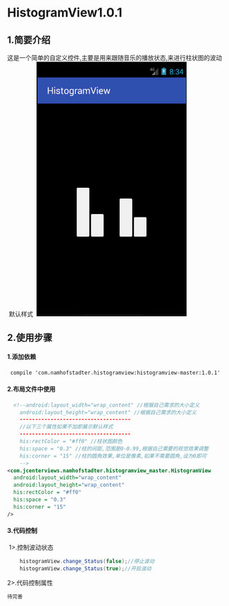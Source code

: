 # HistogramView1.0.1
## 1.简要介绍
  这是一个简单的自定义控件,主要是用来跟随音乐的播放状态,来进行柱状图的波动
  默认样式
  ![image](https://github.com/NamHofstadter/HistogramView/blob/master/example/libs/jdfw.gif)
## 2.使用步骤
#### 1.添加依赖
   ```xml
    compile 'com.namhofstadter.histogramview:histogramview-master:1.0.1'
   ```
#### 2.布局文件中使用
```xml
  <!--android:layout_width="wrap_content" //根据自己需求的大小定义
    android:layout_height="wrap_content" //根据自己需求的大小定义
    ------------------------------------
    //以下三个属性如果不加即展示默认样式
    ------------------------------------
    his:rectColor = "#ff0" //柱状图颜色
    his:space = "0.3" //柱的间距,范围是0-0.99,根据自己需要的视觉效果调整
    his:corner = "15" //柱的圆角效果,单位是像素,如果不需要圆角,设为0即可
    -->
<com.jcenterviews.namhofstadter.histogramview_master.HistogramView
  android:layout_width="wrap_content"  
  android:layout_height="wrap_content"
  his:rectColor = "#ff0"
  his:space = "0.3"
  his:corner = "15"
/>
```
#### 3.代码控制
  1>.控制波动状态
```java
    histogramView.change_Status(false);//停止波动
    histogramView.change_Status(true);//开启波动
```
  2>.代码控制属性
```java
待完善
```
  
  
